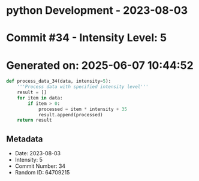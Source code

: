 ﻿# python Development - 2023-08-03
# Commit #34 - Intensity Level: 5
# Generated on: 2025-06-07 10:44:52
```python
def process_data_34(data, intensity=5):
    '''Process data with specified intensity level'''
    result = []
    for item in data:
        if item > 0:
            processed = item * intensity + 35
            result.append(processed)
    return result
```
## Metadata
- Date: 2023-08-03
- Intensity: 5
- Commit Number: 34
- Random ID: 64709215

